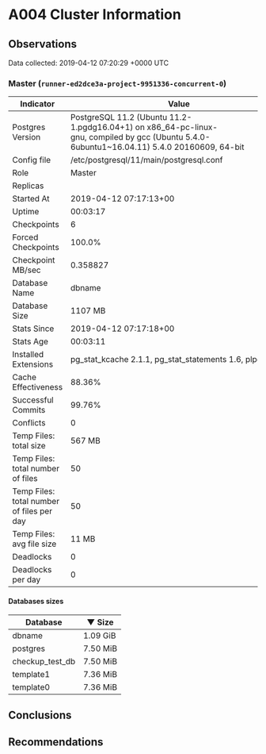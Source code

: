 # A004 Cluster Information #

## Observations ##
Data collected: 2019-04-12 07:20:29 +0000 UTC  



### Master (`runner-ed2dce3a-project-9951336-concurrent-0`) ###

 Indicator | Value
-----------|-------
Postgres Version | PostgreSQL&nbsp;11.2&nbsp;(Ubuntu&nbsp;11.2-1.pgdg16.04+1)&nbsp;on&nbsp;x86_64-pc-linux-gnu,&nbsp;compiled&nbsp;by&nbsp;gcc&nbsp;(Ubuntu&nbsp;5.4.0-6ubuntu1~16.04.11)&nbsp;5.4.0&nbsp;20160609,&nbsp;64-bit
Config file | /etc/postgresql/11/main/postgresql.conf
Role | Master
Replicas | 
Started At | 2019-04-12&nbsp;07:17:13+00
Uptime | 00:03:17
Checkpoints | 6
Forced Checkpoints | 100.0%
Checkpoint MB/sec | 0.358827
Database Name | dbname
Database Size | 1107&nbsp;MB
Stats Since | 2019-04-12&nbsp;07:17:18+00
Stats Age | 00:03:11
Installed Extensions | pg_stat_kcache&nbsp;2.1.1,&nbsp;pg_stat_statements&nbsp;1.6,&nbsp;plpgsql&nbsp;1.0
Cache Effectiveness | 88.36%
Successful Commits | 99.76%
Conflicts | 0
Temp Files: total size | 567&nbsp;MB
Temp Files: total number of files | 50
Temp Files: total number of files per day | 50
Temp Files: avg file size | 11&nbsp;MB
Deadlocks | 0
Deadlocks per day | 0

#### Databases sizes ####
Database | &#9660;&nbsp;Size
---------|------
dbname | 1.09&nbsp;GiB
postgres | 7.50&nbsp;MiB
checkup_test_db | 7.50&nbsp;MiB
template1 | 7.36&nbsp;MiB
template0 | 7.36&nbsp;MiB


## Conclusions ##


## Recommendations ##


